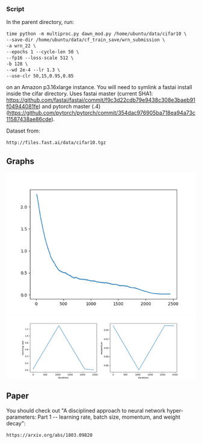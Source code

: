 ### Script

In the parent directory, run:

    time python -m multiproc.py dawn_mod.py /home/ubuntu/data/cifar10 \
    --save-dir /home/ubuntu/data/cf_train_save/wrn_submission \
    -a wrn_22 \
    --epochs 1 --cycle-len 50 \
    --fp16 --loss-scale 512 \
    -b 128 \
    --wd 2e-4 --lr 1.3 \
    --use-clr 50,15,0.95,0.85

on an Amazon p3.16xlarge instance.  You will need to symlink a fastai install inside the cifar directory.  Uses fastai master (current SHA1: https://github.com/fastai/fastai/commit/f9c3d22cdb79e9438c308e3baeb91f04944081fe) and pytorch master (.4) (https://github.com/pytorch/pytorch/commit/354dac976905ba718ea94a73c11587438ae86cde).

Dataset from:

    http://files.fast.ai/data/cifar10.tgz

## Graphs

![loss](loss_plot.png "loss")
![learning rate](lr_plot.png "learning rate")

## Paper

You should check out "A disciplined approach to neural network hyper-parameters: Part 1 -- learning rate, batch size, momentum, and weight decay":

    https://arxiv.org/abs/1803.09820


